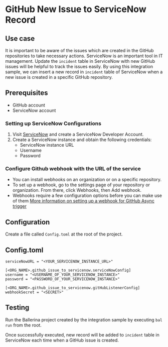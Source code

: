 # GitHub New Issue to ServiceNow Record
## Use case
It is important to be aware of the issues which are created in the GitHub repositories to take necessary actions. ServiceNow is an important tool in IT management. Update the `incident` table in ServiceNow with new GitHub issues will be helpful to track the issues easily. By using this integration sample, we can insert a new record in `incident` table of ServiceNow when a new issue is created in a specific GitHub repository.

## Prerequisites
* GitHub account
* ServiceNow account

### Setting up ServiceNow Configurations
1. Visit [ServiceNow](https://developer.servicenow.com/dev.do) and create a ServiceNow Developer Account. 
2. Create a ServiceNow instance and obtain the following credentials:
    *   ServiceNow instance URL
    *   Username
    *   Password

### Configure Github webhook with the URL of the service
* You can install webhooks on an organization or on a specific repository.
* To set up a webhook, go to the settings page of your repository or organization. From there, click Webhooks, then Add webhook.
* Webhooks require a few configuration options before you can make use of them
[More information on setting up a webhook for GitHub Async trigger](https://github.com/ballerina-platform/asyncapi-triggers/blob/main/asyncapi/github/Module.md#step-5-configure-github-webhook-with-the-url-of-the-service)

## Configuration
Create a file called `Config.toml` at the root of the project.

## Config.toml
```
serviceNowURL = "<YOUR_SERVICENOW_INSTANCE_URL>"

[<ORG_NAME>.github_issue_to_servicenow.serviceNowConfig]
username = "<USERNAME_OF_YOUR_SERVICENOW_INSTANCE>"
password = "<PASSWORD_OF_YOUR_SERVICENOW_INSTANCE>"

[<ORG_NAME>.github_issue_to_servicenow.gitHubListenerConfig]
webhookSecret = "<SECRET>"
```

## Testing
Run the Ballerina project created by the integration sample by executing `bal run` from the root.

Once successfully executed, new record will be added to `incident` table in ServiceNow each time when a GitHub issue is created.
